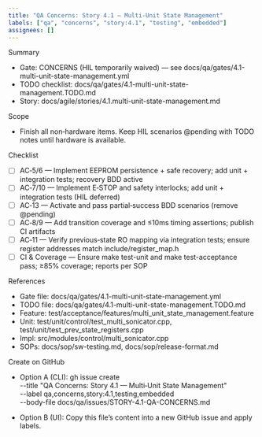 ```yaml
---
title: "QA Concerns: Story 4.1 — Multi‑Unit State Management"
labels: ["qa", "concerns", "story:4.1", "testing", "embedded"]
assignees: []
---
```


Summary
- Gate: CONCERNS (HIL temporarily waived) — see docs/qa/gates/4.1-multi-unit-state-management.yml
- TODO checklist: docs/qa/gates/4.1-multi-unit-state-management.TODO.md
- Story: docs/agile/stories/4.1.multi-unit-state-management.md

Scope
- Finish all non‑hardware items. Keep HIL scenarios @pending with TODO notes until hardware is available.

Checklist
- [ ] AC‑5/6 — Implement EEPROM persistence + safe recovery; add unit + integration tests; recovery BDD active
- [ ] AC‑7/10 — Implement E‑STOP and safety interlocks; add unit + integration tests (HIL deferred)
- [ ] AC‑13 — Activate and pass partial‑success BDD scenarios (remove @pending)
- [ ] AC‑8/9 — Add transition coverage and ≤10ms timing assertions; publish CI artifacts
- [ ] AC‑11 — Verify previous‑state RO mapping via integration tests; ensure register addresses match include/register_map.h
- [ ] CI & Coverage — Ensure make test-unit and make test-acceptance pass; ≥85% coverage; reports per SOP

References
- Gate file: docs/qa/gates/4.1-multi-unit-state-management.yml
- TODO file: docs/qa/gates/4.1-multi-unit-state-management.TODO.md
- Feature: test/acceptance/features/multi_unit_state_management.feature
- Unit: test/unit/control/test_multi_sonicator.cpp, test/unit/test_prev_state_registers.cpp
- Impl: src/modules/control/multi_sonicator.cpp
- SOPs: docs/sop/sw-testing.md, docs/sop/release-format.md

Create on GitHub
- Option A (CLI):
  gh issue create \
    --title "QA Concerns: Story 4.1 — Multi‑Unit State Management" \
    --label qa,concerns,story:4.1,testing,embedded \
    --body-file docs/qa/issues/STORY-4.1-QA-CONCERNS.md

- Option B (UI): Copy this file’s content into a new GitHub issue and apply labels.


